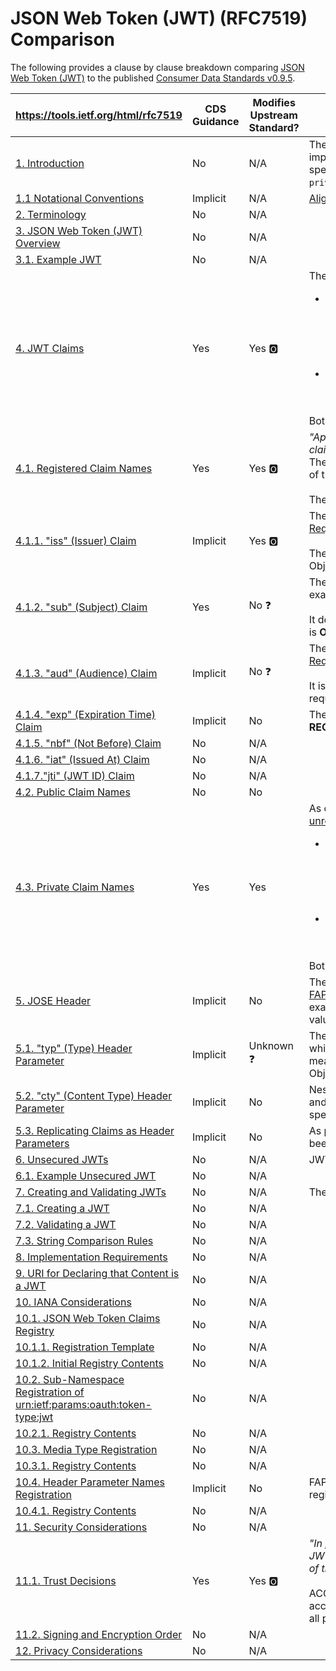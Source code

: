 # JSON Web Token (JWT) (RFC7519) Comparison

The following provides a clause by clause breakdown comparing [JSON Web Token (JWT)](https://tools.ietf.org/html/rfc7519) to the published [Consumer Data Standards v0.9.5](https://consumerdatastandardsaustralia.github.io/standards).

|  **https://tools.ietf.org/html/rfc7519** | **CDS Guidance** | **Modifies Upstream Standard?** | **Summary** |
| --- | --- | --- | --- |
|  [1. Introduction](https://tools.ietf.org/html/rfc7519#section-1) | No | N/A | The CDS inherits it's use of JWT's from it's implementation of the [Open ID Connect Core](https://openid.net/specs/openid-connect-core-1_0.html#ClientAuthentication) specification, specifically through the use of the `private_key_jwt` method for [Client Authentication](https://consumerdatastandardsaustralia.github.io/standards/#client-authentication) |
|  [1.1 Notational Conventions](https://tools.ietf.org/html/rfc7519#section-1.1) | Implicit | N/A | [Aligned to Standards](https://consumerdatastandardsaustralia.github.io/standards/#introduction "Aligned to Standards") |
|  [2. Terminology](https://tools.ietf.org/html/rfc7519#section-2) | No | N/A |  |
|  [3. JSON Web Token (JWT) Overview](https://tools.ietf.org/html/rfc7519#section-3) | No | N/A |  |
|  [3.1. Example JWT](https://tools.ietf.org/html/rfc7519#section-3.1) | No | N/A |  |
|  [4. JWT Claims](https://tools.ietf.org/html/rfc7519#section-4) | Yes | Yes :o2:| The [CDS specifies two unregistered](https://consumerdatastandardsaustralia.github.io/standards/#client-authentication) private claims:<ul><li>`refresh_token_expires_at` which is common but undocumented and serves the same purpose [as the FAPI-RW](https://openbanking.atlassian.net/wiki/spaces/DZ/pages/641992418/Read+Write+Data+API+Specification+-+v3.0#Read/WriteDataAPISpecification-v3.0-TokenExpiryTime) `http://openbanking.org.uk/refresh_token_expires_at` claim<br /><br /></li><li>`sharing_expires_at` is introduced within the CDS specifically to handle the [proposed Consent model](https://github.com/ConsumerDataStandardsAustralia/standards/issues/77)</li></ul><br /> Both of these claims are **MANDATORY** |
|  [4.1. Registered Claim Names](https://tools.ietf.org/html/rfc7519#section-4.1) | Yes | Yes :o2: | *"Applications using JWTs should define which specific claims they use and when they are required or optional"*<br />The CDS [Request Object](https://consumerdatastandardsaustralia.github.io/standards/#request-object) example appears to make some of these claims **MANDATORY**. <br /><br />The specification explicitly **REMOVES** the `iss` claim. |
|  [4.1.1. "iss" (Issuer) Claim](https://tools.ietf.org/html/rfc7519#section-4.1.1) | Implicit | Yes :o2: | The OpenID Connect Core specification [states that within Request Objects](https://openid.net/specs/openid-connect-core-1_0.html#RequestObject) this claim **SHOULD** be provided. <br /><br />The CDS explicitly **REMOVES** this claim from the Request Object. |
|  [4.1.2. "sub" (Subject) Claim](https://tools.ietf.org/html/rfc7519#section-4.1.2) | Yes | No :question: | The CDS [Request Object](https://consumerdatastandardsaustralia.github.io/standards/#request-object) includes this claim in the example.<br /><br /> It does not specify if this claim is required, it is assumed it is **OPTIONAL**. |
|  [4.1.3. "aud" (Audience) Claim](https://tools.ietf.org/html/rfc7519#section-4.1.3) | Implicit | No :question: | The OpenID Connect Core specification [states that within Request Objects](https://openid.net/specs/openid-connect-core-1_0.html#RequestObject) this claim **SHOULD** be provided. <br /><br />It is not specified if the CDS specification alters this to required, it is assumed it **OPTIONAL**. |
|  [4.1.4. "exp" (Expiration Time) Claim](https://tools.ietf.org/html/rfc7519#section-4.1.4) | Implicit | No | The FAPI-RW specification designates [this claim](https://openid.net/specs/openid-financial-api-part-2.html#authorization-server) as **REQUIRED** |
|  [4.1.5. "nbf" (Not Before) Claim](https://tools.ietf.org/html/rfc7519#section-4.1.5) | No | N/A |  |
|  [4.1.6. "iat" (Issued At) Claim](https://tools.ietf.org/html/rfc7519#section-4.1.6) | No | N/A |  |
|  [4.1.7."jti" (JWT ID) Claim](https://tools.ietf.org/html/rfc7519#section-4.1.7) | No | N/A  | |
|  [4.2. Public Claim Names](https://tools.ietf.org/html/rfc7519#section-4.2) | No | No |  |
|  [4.3. Private Claim Names](https://tools.ietf.org/html/rfc7519#section-4.3) | Yes | Yes |As outlined previously the [CDS specifies two unregistered](https://consumerdatastandardsaustralia.github.io/standards/#client-authentication) private claims:<ul><li>`refresh_token_expires_at` which is common but undocumented and serves the same purpose [as the FAPI-RW](https://openbanking.atlassian.net/wiki/spaces/DZ/pages/641992418/Read+Write+Data+API+Specification+-+v3.0#Read/WriteDataAPISpecification-v3.0-TokenExpiryTime) `http://openbanking.org.uk/refresh_token_expires_at` claim<br /><br /></li><li>`sharing_expires_at` is introduced within the CDS specifically to handle the [proposed Consent model](https://github.com/ConsumerDataStandardsAustralia/standards/issues/77)</li></ul><br /> Both of these claims are **MANDATORY** |
|  [5. JOSE Header](https://tools.ietf.org/html/rfc7519#section-5) | Implicit | No | The [CDS Standards](https://consumerdatastandardsaustralia.github.io/standards/#request-object) specifies alignment of signing to the [FAPI-RW profile](https://openid.net/specs/openid-financial-api-part-2.html#jws-algorithm-considerations) which dictates JWS signing but the example appears to be malformed including an invalid `typ` value |
|  [5.1. "typ" (Type) Header Parameter](https://tools.ietf.org/html/rfc7519#section-5.1) | Implicit | Unknown :question: | The FAPI-RW profile [states the signing method as JWS](https://openid.net/specs/openid-financial-api-part-2.html#authorization-server) which according to the [accompanying specification](https://tools.ietf.org/html/rfc7515#section-4.1.9) means this field should be set to `JOSE`. The CDS Request Object Example [appears to use a malformed](https://consumerdatastandardsaustralia.github.io/standards/#request-object) value of `JWT`. |
|  [5.2. "cty" (Content Type) Header Parameter](https://tools.ietf.org/html/rfc7519#section-5.2) | Implicit | No | Nested signing and encryption operations are not in use and therefore [this parameter](https://tools.ietf.org/html/rfc7519#section-5.2) should not (and is not) be specified |
|  [5.3. Replicating Claims as Header Parameters](https://tools.ietf.org/html/rfc7519#section-5.3) | Implicit | No | As per [OpenID Core Specification](https://openid.net/specs/openid-connect-core-1_0.html#Signing) the `kid` parameter has been replicated within Header Parameters |
|  [6. Unsecured JWTs](https://tools.ietf.org/html/rfc7519#section-6) | No | N/A | JWTs must always be signed using `PS256` |
|  [6.1. Example Unsecured JWT](https://tools.ietf.org/html/rfc7519#section-6.1) | No | N/A |  |
|  [7. Creating and Validating JWTs](https://tools.ietf.org/html/rfc7519#section-7) | No | N/A | The CDS appears to use `JWS` for JWT creation |
|  [7.1. Creating a JWT](https://tools.ietf.org/html/rfc7519#section-7.1) | No | N/A |  |
|  [7.2. Validating a JWT](https://tools.ietf.org/html/rfc7519#section-7.2) | No | N/A |  |
|  [7.3. String Comparison Rules](https://tools.ietf.org/html/rfc7519#section-7.3) | No | N/A |  |
|  [8. Implementation Requirements](https://tools.ietf.org/html/rfc7519#section-8) | No | N/A |  |
|  [9. URI for Declaring that Content is a JWT](https://tools.ietf.org/html/rfc7519#section-9) | No | N/A |  |
|  [10. IANA Considerations](https://tools.ietf.org/html/rfc7519#section-10) | No | N/A |  |
|  [10.1. JSON Web Token Claims Registry](https://tools.ietf.org/html/rfc7519#section-10.1) | No | N/A |  |
|  [10.1.1. Registration Template](https://tools.ietf.org/html/rfc7519#section-10.1.1) | No | N/A |  |
|  [10.1.2. Initial Registry Contents](https://tools.ietf.org/html/rfc7519#section-10.1.2) | No | N/A |  |
|  [10.2. Sub-Namespace Registration of urn:ietf:params:oauth:token-type:jwt](https://tools.ietf.org/html/rfc7519#section-10.2) | No | N/A |  |
|  [10.2.1. Registry Contents](https://tools.ietf.org/html/rfc7519#section-10.2.1) | No | N/A |  |
|  [10.3. Media Type Registration](https://tools.ietf.org/html/rfc7519#section-10.3) | No | N/A |  |
|  [10.3.1. Registry Contents](https://tools.ietf.org/html/rfc7519#section-10.3.1) | No | N/A |  |
|  [10.4. Header Parameter Names Registration](https://tools.ietf.org/html/rfc7519#section-10.4) | Implicit | No | FAPI-RW and OpenID Core Connect specifications register header parameters |
|  [10.4.1. Registry Contents](https://tools.ietf.org/html/rfc7519#section-10.4.1) | No | N/A |  |
|  [11. Security Considerations](https://tools.ietf.org/html/rfc7519#section-11) | No | N/A |  |
|  [11.1. Trust Decisions](https://tools.ietf.org/html/rfc7519#section-11.1) | Yes | Yes :o2: | *"In particular, the key(s) used to sign and/or encrypt the JWT will typically need to verifiably be under the control of the party identified as the issuer of the JWT."*<br/><br/>ACCC Register design expects that JWK sets will be accepted, without tamper/signing/encryption verbatim for all participants directly from the register |
|  [11.2. Signing and Encryption Order](https://tools.ietf.org/html/rfc7519#section-11.2) | No | N/A |  |
|  [12. Privacy Considerations](https://tools.ietf.org/html/rfc7519#section-12) | No | N/A |  |

